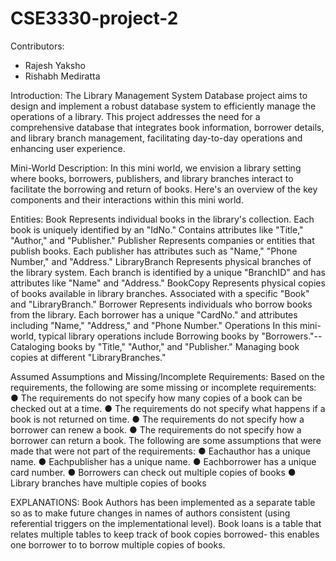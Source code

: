 # CSE3330-project-2

Contributors:
- Rajesh Yaksho
- Rishabh Mediratta

Introduction:
 The Library Management System Database project aims to design and implement a robust
 database system to efficiently manage the operations of a library. This project addresses the
 need for a comprehensive database that integrates book information, borrower details, and
 library branch management, facilitating day-to-day operations and enhancing user
 experience.
 
 Mini-World Description:
 In this mini world, we envision a library setting where books, borrowers, publishers, and
 library branches interact to facilitate the borrowing and return of books. Here's an overview of
 the key components and their interactions within this mini world.
 
 Entities:
 Book
 Represents individual books in the library's collection.
 Each book is uniquely identified by an "IdNo."
 Contains attributes like "Title," "Author," and "Publisher."
 Publisher
 Represents companies or entities that publish books.
 Each publisher has attributes such as "Name," "Phone Number," and "Address."
 LibraryBranch
 Represents physical branches of the library system.
 Each branch is identified by a unique "BranchID" and has attributes like "Name" and
 "Address."
 BookCopy
 Represents physical copies of books available in library branches.
 Associated with a specific "Book" and "LibraryBranch."
 Borrower
 Represents individuals who borrow books from the library.
 Each borrower has a unique "CardNo." and attributes including "Name," "Address," and
 "Phone Number."
 Operations
 In this mini-world, typical library operations include
Borrowing books by "Borrowers."--
 Cataloging books by "Title," "Author," and "Publisher."
 Managing book copies at different "LibraryBranches."
 

Assumed Assumptions and Missing/Incomplete Requirements:
 Based on the requirements, the following are some missing or incomplete requirements:
 ● The requirements do not specify how many copies of a book can be checked out at a
 time.
 ● The requirements do not specify what happens if a book is not returned on time.
 ● The requirements do not specify how a borrower can renew a book.
 ● The requirements do not specify how a borrower can return a book.
 The following are some assumptions that were made that were not part of the requirements:
 ● Eachauthor has a unique name.
 ● Eachpublisher has a unique name.
 ● Eachborrower has a unique card number.
 ● Borrowers can check out multiple copies of books
 ● Library branches have multiple copies of books

EXPLANATIONS:
 Book Authors has been implemented as a separate table so as to make future changes in
 names of authors consistent (using referential triggers on the implementational level).
 Book loans is a table that relates multiple tables to keep track of book copies borrowed- this
 enables one borrower to to borrow multiple copies of books.
